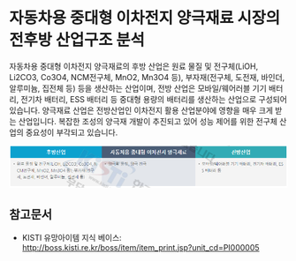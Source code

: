 # 자동차용 중대형 이차전지 양극재료 시장의 전후방 산업구조 분석

자동차용 중대형 이차전지 양극재료의 후방 산업은 원료 물질 및 전구체(LiOH, Li2CO3, Co3O4, NCM전구체, MnO2, Mn3O4 등), 부자재(전구체, 도전재, 바인더, 알루미늄, 집전체 등) 등을 생산하는 산업이며, 
전방 산업은 모바일/웨어러블 기기 배터리, 전기차 배터리, ESS 배터리 등 중대형 용량의 배터리를 생산하는 산업으로 구성되어 있습니다.
양극재료 산업은 전방산업인 이차전지 활용 산업분야에 영향을 매우 크게 받는 산업입니다.
복잡한 조성의 양극재 개발이 추진되고 있어 성능 제어를 위한 전구체 산업의 중요성이 부각되고 있습니다.

![](./images/자동차용중대형이차전지양극재료_Q13_2_1.PNG)

## 참고문서
- KISTI 유망아이템 지식 베이스: http://boss.kisti.re.kr/boss/item/item_print.jsp?unit_cd=PI000005
